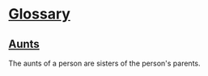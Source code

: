 # [Glossary](#glossary)

## [Aunts](#aunts)

The aunts of a person are sisters of the person's parents.
